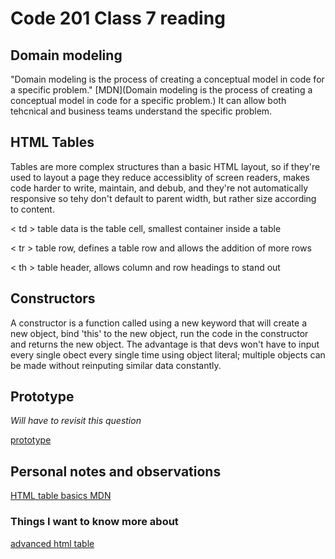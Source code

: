 # Code 201 Class 7 reading 

## Domain modeling

"Domain modeling is the process of creating a conceptual model in code for a specific problem." [MDN](Domain modeling is the process of creating a conceptual model in code for a specific problem.)  It can allow both tehcnical and business teams understand the specific problem.

## HTML Tables

Tables are more complex structures than a basic HTML layout, so if they're used to layout a page they reduce accessiblity of screen readers, makes code harder to write, maintain, and debub, and they're not automatically responsive so tehy don't default to parent width, but rather size according to content.
  
< td > table data is the table cell, smallest container inside a table
  
< tr > table row, defines a table row and allows the addition of more rows
  
< th > table header, allows column and row headings to stand out
  
## Constructors

A constructor is a function called using a new keyword that will create a new object, bind 'this' to the new object, run the code in the constructor and returns the new object.  The advantage is that devs won't have to input every single obect every single time using object literal; multiple objects can be made without reinputing similar data constantly.
  
## Prototype
  
*Will have to revisit this question*
  
[prototype](https://ui.dev/beginners-guide-to-javascript-prototype)

## Personal notes and observations

[HTML table basics MDN](https://developer.mozilla.org/en-US/docs/Learn/HTML/Tables/Basics)

### Things I want to know more about
  
[advanced html table](https://developer.mozilla.org/en-US/docs/Learn/HTML/Tables/Advanced)
